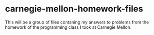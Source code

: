 # carnegie-mellon-homework-files
This will be a group of files contaning my answers to problems from the homework of the programming class I took at Carnegie Mellon. 
